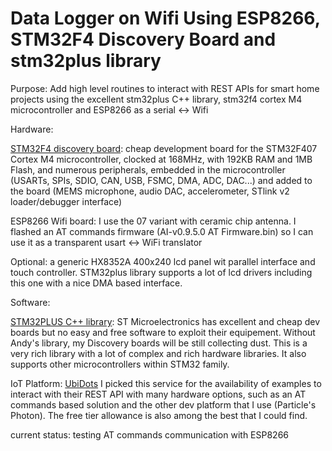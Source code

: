 # Data Logger on Wifi Using ESP8266, STM32F4 Discovery Board and stm32plus library

Purpose:
Add high level routines to interact with REST APIs for smart home projects using the excellent stm32plus C++ library, stm32f4 cortex M4 microcontroller and ESP8266 as a serial <-> Wifi 

Hardware:

[STM32F4 discovery board](http://www.st.com/en/evaluation-tools/stm32f4discovery.html): cheap development board for the STM32F407 Cortex M4 microcontroller, clocked at 168MHz, with 192KB RAM and 1MB Flash, and numerous peripherals, embedded in the microcontroller (USARTs, SPIs, SDIO, CAN, USB, FSMC, DMA, ADC, DAC...) and added to the board (MEMS microphone, audio DAC, accelerometer, STlink v2 loader/debugger interface)

ESP8266 Wifi board: I use the 07 variant with ceramic chip antenna. I flashed an AT commands firmware (AI-v0.9.5.0 AT Firmware.bin) so I can use it as a transparent usart <-> WiFi translator

Optional: a generic HX8352A 400x240 lcd panel wit parallel interface and touch controller. STM32plus library supports a lot of lcd drivers including this one with a nice DMA based interface.


Software:

[STM32PLUS C++ library](https://github.com/andysworkshop/stm32plus): ST Microelectronics has excellent and cheap dev boards but no easy and free software to exploit their equipement. Without Andy's library, my Discovery boards will be still collecting dust. This is a very rich library with a lot of complex and rich hardware libraries. It also supports other microcontrollers within STM32 family.



IoT Platform: [UbiDots](https://ubidots.com/) I picked this service for the availability of examples to interact with their REST API with many hardware options, such as an AT commands based solution and the other dev platform that I use (Particle's Photon). The free tier allowance is also among the best that I could find.

current status: testing AT commands communication with ESP8266
